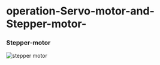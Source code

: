 # operation-Servo-motor-and-Stepper-motor-
                                                                                                                                                                       
                                                                                                                                                                       
### Stepper-motor
![stepper motor](https://user-images.githubusercontent.com/85851678/179607524-57d1e7c9-282c-4b75-9f55-1ccaed2ce7aa.png)
